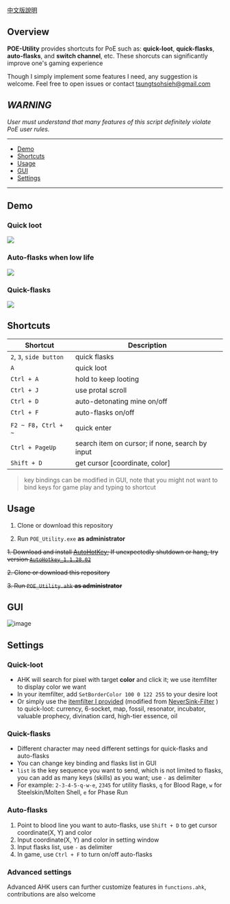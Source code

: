 [中文版說明](https://github.com/heyfey/POE_Utility/blob/master/README.md)

## Overview

**POE-Utility** provides shortcuts for PoE such as: **quick-loot**, **quick-flasks**, **auto-flasks**, and **switch channel**, etc. These shorcuts can significantly improve one's gaming experience

Though I simply implement some features I need, any suggestion is welcome. Feel free to open issues or contact tsungtsohsieh@gmail.com

## *WARNING* 

*User must understand that many features of this script definitely violate PoE user rules.*

---

* [Demo](#Demo)
* [Shortcuts](#Shorcuts)
* [Usage](#Usage)
* [GUI](#GUI)
* [Settings](#Settings)

---

## Demo

### Quick loot
![](https://github.com/heyfey/POE_Utility/blob/master/demo/quick-loot.gif)

### Auto-flasks when low life
![](https://github.com/heyfey/POE_Utility/blob/master/demo/auto-flask.gif)

### Quick-flasks
![](https://github.com/heyfey/POE_Utility/blob/master/demo/quick-flask.gif)


## Shortcuts

|Shortcut|Description|
|---    |---    |
| `2`, `3`, `side button`      | quick flasks
| `A`      | quick loot
| `Ctrl + A`      | hold to keep looting
| `Ctrl + J`      | use protal scroll 
| `Ctrl + D`      | auto-detonating mine on/off
| `Ctrl + F`      | auto-flasks on/off
| `F2 ~ F8`，`Ctrl + ~` | quick enter |
| `Ctrl + PageUp`      | search item on cursor; if none, search by input
| `Shift + D`      | get cursor [coordinate, color]

> key bindings can be modified in GUI, note that you might not want to bind keys for game play and typing to shortcut

## Usage

1. Clone or download this repository

2. Run `POE_Utility.exe` **as administrator**

~~1. Download and install [AutoHotKey](https://www.autohotkey.com/); If unexpectedly shutdown or hang, try version [`AutoHotkey_1.1.28.02`](https://www.autohotkey.com/download/1.1/)~~

~~2. Clone or download this repository~~

~~3. Run `POE_Utility.ahk` **as administrator**~~

## GUI

![image](https://i.imgur.com/KKYFncG.png)

## Settings

### Quick-loot

+ AHK will search for pixel with target **color** and click it; we use itemfilter to display color we want
+ In your itemfilter, add `SetBorderColor 100 0 122 255` to your desire loot
+ Or simply use the [itemfilter I provided](https://github.com/heyfey/POE_Utility/tree/master/itemfilter) (modified from [NeverSink-Filter](https://github.com/NeverSinkDev/NeverSink-Filter) ) to quick-loot: currency, 6-socket, map, fossil, resonator, incubator, valuable prophecy, divination card, high-tier essence, oil


### Quick-flasks

+ Different character may need different settings for quick-flasks and auto-flasks
+ You can change key binding and flasks list in GUI
+ `list` is the key sequence you want to send, which is not limited to flasks, you can add as many keys (skills) as you want; use `-` as delimiter 
+ For example: `2-3-4-5-q-w-e`, `2345` for utility flasks, `q` for Blood Rage, `w` for Steelskin/Molten Shell, `e` for Phase Run


### Auto-flasks 

1. Point to blood line you want to auto-flasks, use `Shift + D` to get cursor coordinate(X, Y) and color
2. Input coordinate(X, Y) and color in setting window
3. Input flasks list, use `-` as delimiter
4. In game, use `Ctrl + F` to turn on/off auto-flasks


### Advanced settings

Advanced AHK users can further customize features in `functions.ahk`, contributions are also welcome


